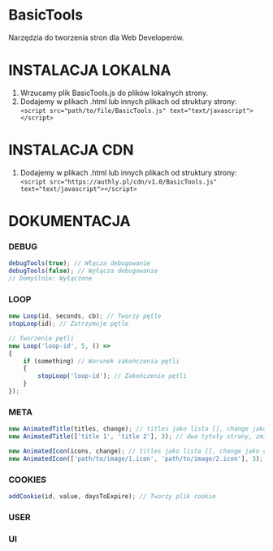 # BasicTools
Narzędzia do tworzenia stron dla Web Developerów.

# INSTALACJA LOKALNA
1. Wrzucamy plik BasicTools.js do plików lokalnych strony.
2. Dodajemy w plikach .html lub innych plikach od struktury strony:<br>``<script src="path/to/file/BasicTools.js" text="text/javascript"></script>``

# INSTALACJA CDN
1. Dodajemy w plikach .html lub innych plikach od struktury strony:<br>``<script src="https://authly.pl/cdn/v1.0/BasicTools.js" text="text/javascript"></script>``

# DOKUMENTACJA

### DEBUG
```javascript
debugTools(true); // Włącza debugowanie
debugTools(false); // Wyłącza debugowanie
// Domyślnie: Wyłączone
```

### LOOP
```javascript
new Loop(id, seconds, cb); // Tworzy pętle
stopLoop(id); // Zatrzymuje pętle

// Tworzenie pętli
new Loop('loop-id', 5, () =>
{
    if (something) // Warunek zakończenia pętli
    {
        stopLoop('loop-id'); // Zakończenie pętli
    }
});
```

### META
```javascript
new AnimatedTitle(titles, change); // titles jako lista [], change jako co ile sekund zmienia
new AnimatedTitle(['title 1', 'title 2'], 3); // dwa tytuły strony, zmiana co 3 sekundy

new AnimatedIcon(icons, change); // titles jako lista [], change jako co ile sekund zmienia
new AnimatedIcon(['path/to/image/1.icon', 'path/to/image/2.icon'], 3); // dwie ikony strony, zmiana co 3 sekundy
```

### COOKIES
```javascript
addCookie(id, value, daysToExpire); // Tworzy plik cookie
```

### USER

### UI
